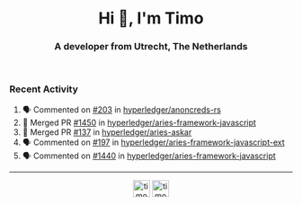 <h1 align="center">Hi 👋, I'm Timo</h1>
<h3 align="center">A developer from Utrecht, The Netherlands</h3>
<br/>
<!-- https://github.com/rahuldkjain/github-profile-readme-generator --!>

<!--  <p align="left"><img src="https://github-readme-stats.vercel.app/api?username=timoglastra&show_icons=true&count_private=true&" alt="timoglastra" /></p> --!>

<!--
Github language stats
<p align="left"><img src="https://github-readme-stats.vercel.app/api/top-langs/?username=timoglastra&layout=compact" alt="timoglastra" /><p>
-->

<!-- Codestats language stats -->
<!-- <p align="left"><img src="https://codestats-readme.vercel.app/api/top-langs/?username=timoglastra&layout=compact&language_count=12" alt="timoglastra" /><p>    --!>
  
<h3>Recent Activity</h3>

<!--START_SECTION:activity-->
1. 🗣 Commented on [#203](https://github.com/hyperledger/anoncreds-rs/issues/203) in [hyperledger/anoncreds-rs](https://github.com/hyperledger/anoncreds-rs)
2. 🎉 Merged PR [#1450](https://github.com/hyperledger/aries-framework-javascript/pull/1450) in [hyperledger/aries-framework-javascript](https://github.com/hyperledger/aries-framework-javascript)
3. 🎉 Merged PR [#137](https://github.com/hyperledger/aries-askar/pull/137) in [hyperledger/aries-askar](https://github.com/hyperledger/aries-askar)
4. 🗣 Commented on [#197](https://github.com/hyperledger/aries-framework-javascript-ext/issues/197) in [hyperledger/aries-framework-javascript-ext](https://github.com/hyperledger/aries-framework-javascript-ext)
5. 🗣 Commented on [#1440](https://github.com/hyperledger/aries-framework-javascript/issues/1440) in [hyperledger/aries-framework-javascript](https://github.com/hyperledger/aries-framework-javascript)
<!--END_SECTION:activity-->

---

<p align="center">
<a href="https://twitter.com/timoglastra" target="blank"><img align="center" src="https://cdn.jsdelivr.net/npm/simple-icons@3.0.1/icons/twitter.svg" alt="timoglastra" height="30" width="30" /></a>
<a href="https://linkedin.com/in/timoglastra" target="blank"><img align="center" src="https://cdn.jsdelivr.net/npm/simple-icons@3.0.1/icons/linkedin.svg" alt="timoglastra" height="30" width="30" /></a>
</p>



